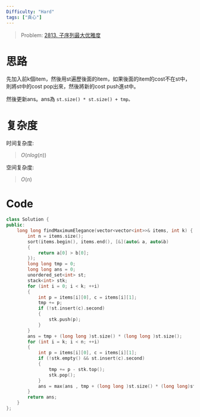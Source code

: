 ```yaml
---
Difficulty: "Hard"
tags: ["貪心"]
---
```


> Problem: [2813. 子序列最大优雅度](https://leetcode.cn/problems/maximum-elegance-of-a-k-length-subsequence/description/)

# 思路

先加入前k個item，然後用st遍歷後面的item，如果後面的item的cost不在st中，則將st中的cost pop出來，然後將新的cost push進st中。

然後更新ans。ans為 `st.size() * st.size() + tmp。`

# 复杂度

时间复杂度:
> $O(nlog(n))$

空间复杂度:
> $O(n)$

# Code
```C++
class Solution {
public:
    long long findMaximumElegance(vector<vector<int>>& items, int k) {
        int n = items.size();
        sort(items.begin(), items.end(), [&](auto& a, auto&b)
        {
            return a[0] > b[0];
        });
        long long tmp = 0;
        long long ans = 0;
        unordered_set<int> st;
        stack<int> stk;
        for (int i = 0; i < k; ++i)
        {
            int p = items[i][0], c = items[i][1];
            tmp += p;
            if (!st.insert(c).second)
            {
                stk.push(p);
            }
        }
        ans = tmp + (long long )st.size() * (long long )st.size();
        for (int i = k; i < n; ++i)
        {
            int p = items[i][0], c = items[i][1];
            if (!stk.empty() && st.insert(c).second)
            {
                tmp += p - stk.top();
                stk.pop();
            }
            ans = max(ans , tmp + (long long )st.size() * (long long)st.size());
        }
        return ans;
    }
};
```
  

